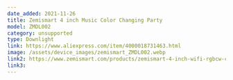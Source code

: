 ```yaml
---
date_added: 2021-11-26
title: Zemismart 4 inch Music Color Changing Party 
model: ZMDL002
category: unsupported
type: Downlight
link: https://www.aliexpress.com/item/4000018731463.html
image: /assets/device_images/zemismart_ZMDL002.webp
link2: https://www.zemismart.com/products/zemismart-4-inch-wifi-rgbcw-color-changing-with-music-for-home-party-led-downlight-ceiling-light-alexa-google-home-enable
link3: 
---
```

